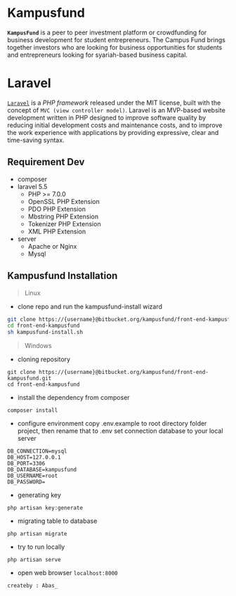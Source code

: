 # Kampusfund
**`KampusFund`** is a peer to peer investment platform or crowdfunding for business development for student entrepreneurs. The Campus Fund brings together investors who are looking for business opportunities for students and entrepreneurs looking for syariah-based business capital.

# Laravel
[`Laravel`](https://laravel.com) is a _PHP framework_ released under the MIT license, built with the concept of `MVC (view controller model)`. Laravel is an MVP-based website development written in PHP designed to improve software quality by reducing initial development costs and maintenance costs, and to improve the work experience with applications by providing expressive, clear and time-saving syntax.

## Requirement Dev
- composer
- laravel 5.5
  - PHP >= 7.0.0
  - OpenSSL PHP Extension
  - PDO PHP Extension
  - Mbstring PHP Extension
  - Tokenizer PHP Extension
  - XML PHP Extension
- server
  - Apache or Nginx
  - Mysql

## Kampusfund Installation

> Linux 

- clone repo and run the kampusfund-install wizard
``` bash
git clone https://{username}@bitbucket.org/kampusfund/front-end-kampusfund.git
cd front-end-kampusfund
sh kampusfund-install.sh
```

> Windows

- cloning repository
``` winshell
git clone https://{username}@bitbucket.org/kampusfund/front-end-kampusfund.git
cd front-end-kampusfund
```
- install the dependency from composer
```
composer install
```
- configure environment
copy .env.example to root directory folder project, then rename that to .env
set connection database to your local server
```
DB_CONNECTION=mysql
DB_HOST=127.0.0.1
DB_PORT=3306
DB_DATABASE=kampusfund
DB_USERNAME=root
DB_PASSWORD=
```
- generating key
```
php artisan key:generate
```
- migrating table to database
```
php artisan migrate
```
- try to run locally
```
php artisan serve
```
- open web browser `localhost:8000`



`createby : Abas_`